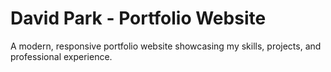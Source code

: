 # David Park - Portfolio Website

A modern, responsive portfolio website showcasing my skills, projects, and professional experience.


